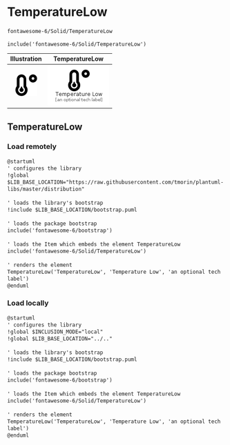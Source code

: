 # TemperatureLow


```text
fontawesome-6/Solid/TemperatureLow
```

```text
include('fontawesome-6/Solid/TemperatureLow')
```



| Illustration | TemperatureLow |
| :---: | :---: |
| ![illustration for Illustration](../../fontawesome-6/Solid/TemperatureLow.png) | ![illustration for TemperatureLow](../../fontawesome-6/Solid/TemperatureLow.Local.png) |




## TemperatureLow

### Load remotely
```plantuml
@startuml
' configures the library
!global $LIB_BASE_LOCATION="https://raw.githubusercontent.com/tmorin/plantuml-libs/master/distribution"

' loads the library's bootstrap
!include $LIB_BASE_LOCATION/bootstrap.puml

' loads the package bootstrap
include('fontawesome-6/bootstrap')

' loads the Item which embeds the element TemperatureLow
include('fontawesome-6/Solid/TemperatureLow')

' renders the element
TemperatureLow('TemperatureLow', 'Temperature Low', 'an optional tech label')
@enduml
```

### Load locally
```plantuml
@startuml
' configures the library
!global $INCLUSION_MODE="local"
!global $LIB_BASE_LOCATION="../.."

' loads the library's bootstrap
!include $LIB_BASE_LOCATION/bootstrap.puml

' loads the package bootstrap
include('fontawesome-6/bootstrap')

' loads the Item which embeds the element TemperatureLow
include('fontawesome-6/Solid/TemperatureLow')

' renders the element
TemperatureLow('TemperatureLow', 'Temperature Low', 'an optional tech label')
@enduml
```

